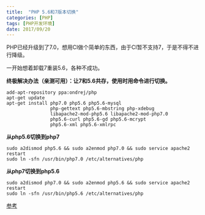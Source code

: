 ```yaml
---
title:  "PHP 5.6和7版本切换"
categories: [PHP]
tags: [PHP开发环境]
date: 2017/09/20
---
```



PHP已经升级到了7.0，想用CI做个简单的东西，由于CI暂不支持7，于是不得不进行降级。

一开始想着卸载7重装5.6，各种不成功。

**终极解决办法（亲测可用）：让7和5.6共存，使用时用命令进行切换。**
```
add-apt-repository ppa:ondrej/php
apt-get update
apt-get install php7.0 php5.6 php5.6-mysql
                php-gettext php5.6-mbstring php-xdebug
                libapache2-mod-php5.6 libapache2-mod-php7.0
                php5.6-curl php5.6-gd php5.6-mcrypt
                php5.6-xml php5.6-xmlrpc
```

**从php5.6切换到php7**
```
sudo a2dismod php5.6 && sudo a2enmod php7.0 && sudo service apache2 restart
sudo ln -sfn /usr/bin/php7.0 /etc/alternatives/php
```
**从php7切换到php5.6**
```
sudo a2dismod php7.0 && sudo a2enmod php5.6 && sudo service apache2 restart
sudo ln -sfn /usr/bin/php5.6 /etc/alternatives/php
```

[参考](https://askubuntu.com/questions/761713/how-can-i-downgrade-from-php-7-to-php-5-6-on-ubuntu-16-04)
